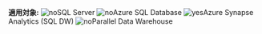 <Token>**適用対象:** ![no](media/no.png)SQL Server ![no](media/no.png)Azure SQL Database ![yes](media/yes.png)Azure Synapse Analytics (SQL DW) ![no](media/no.png)Parallel Data Warehouse </Token>

